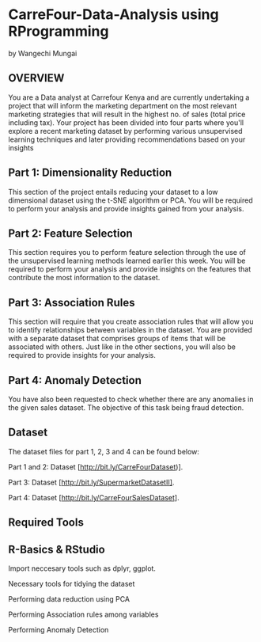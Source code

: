 # CarreFour-Data-Analysis using RProgramming
by Wangechi Mungai
## OVERVIEW
You are a Data analyst at Carrefour Kenya and are currently undertaking a project that will inform the marketing department on the most relevant marketing strategies that will result in the highest no. of sales (total price including tax). Your project has been divided into four parts where you'll explore a recent marketing dataset by performing various unsupervised learning techniques and later providing recommendations based on your insights
## Part 1: Dimensionality Reduction

This section of the project entails reducing your dataset to a low dimensional dataset using the t-SNE algorithm or PCA. You will be required to perform your analysis and provide insights gained from your analysis.

## Part 2: Feature Selection

This section requires you to perform feature selection through the use of the unsupervised learning methods learned earlier this week. You will be required to perform your analysis and provide insights on the features that contribute the most information to the dataset.

## Part 3: Association Rules

This section will require that you create association rules that will allow you to identify relationships between variables in the dataset. You are provided with a separate dataset that comprises groups of items that will be associated with others. Just like in the other sections, you will also be required to provide insights for your analysis.

## Part 4: Anomaly Detection

You have also been requested to check whether there are any anomalies in the given sales dataset. The objective of this task being fraud detection.

## Dataset

The dataset files for part 1, 2, 3 and 4 can be found below:

Part 1 and 2: Dataset [http://bit.ly/CarreFourDataset)].

Part 3: Dataset [http://bit.ly/SupermarketDatasetII].

Part 4: Dataset [http://bit.ly/CarreFourSalesDataset].

## Required Tools
## R-Basics & RStudio

Import neccesary tools such as dplyr, ggplot.

Necessary tools for tidying the dataset

Performing data reduction using PCA

Performing Association rules among variables

Performing Anomaly Detection
